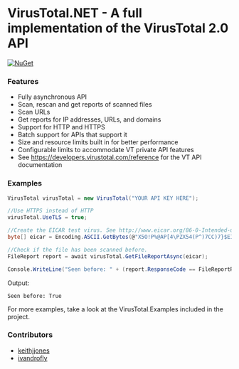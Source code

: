 # VirusTotal.NET - A full implementation of the VirusTotal 2.0 API

[![NuGet](https://img.shields.io/nuget/v/VirusTotalNet.svg?style=flat-square&label=nuget)](https://www.nuget.org/packages/VirusTotalNet/)

### Features

* Fully asynchronous API
* Scan, rescan and get reports of scanned files
* Scan URLs
* Get reports for IP addresses, URLs, and domains
* Support for HTTP and HTTPS
* Batch support for APIs that support it
* Size and resource limits built in for better performance
* Configurable limits to accommodate VT private API features
* See https://developers.virustotal.com/reference for the VT API documentation

### Examples

```csharp
VirusTotal virusTotal = new VirusTotal("YOUR API KEY HERE");

//Use HTTPS instead of HTTP
virusTotal.UseTLS = true;

//Create the EICAR test virus. See http://www.eicar.org/86-0-Intended-use.html
byte[] eicar = Encoding.ASCII.GetBytes(@"X5O!P%@AP[4\PZX54(P^)7CC)7}$EICAR-STANDARD-ANTIVIRUS-TEST-FILE!$H+H*");

//Check if the file has been scanned before.
FileReport report = await virusTotal.GetFileReportAsync(eicar);

Console.WriteLine("Seen before: " + (report.ResponseCode == FileReportResponseCode.Present ? "Yes" : "No"));
```

Output:
```
Seen before: True
```

For more examples, take a look at the VirusTotal.Examples included in the project.

### Contributors
* [keithjjones](https://github.com/keithjjones)
* [ivandrofly](https://github.com/ivandrofly)
